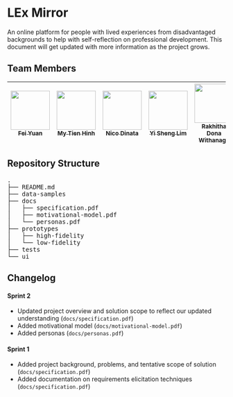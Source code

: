 # LEx Mirror

An online platform for people with lived experiences from disadvantaged backgrounds to help with self-reflection on professional development. This document will get updated with more information as the project grows.

## Team Members

| <a href="https://github.com/yuanf3" /><img src="https://github.com/yuanf3.png" width="90px;" /><br /><sub>Fei Yuan</sub></a> | <a href="https://github.com/mhinh" /><img src="https://github.com/mhinh.png" width="90px;" /><br /><sub>My Tien Hinh</sub></a> | <a href="https://github.com/nictar" /><img src="https://github.com/nictar.png" width="90px;" /><br /><sub>Nico Dinata</sub></a> | <a href="https://github.com/limyish" /><img src="https://github.com/limyish.png" width="90px;" /><br /><sub>Yi Sheng Lim</sub></a> | <a href="https://github.com/dor1112" /><img src="https://github.com/dor1112.png" width="90px;" /><br /><sub>Rakhitha Dona Withanage</sub></a> |
| :---: | :---: | :---: | :---: | :---: |

## Repository Structure
<pre>
.
├── README.md
├── data-samples
├── docs
│   ├── specification.pdf
│   ├── motivational-model.pdf
│   └── personas.pdf
├── prototypes
│   ├── high-fidelity
│   └── low-fidelity
├── tests
└── ui
</pre>

## Changelog

#### Sprint 2
- Updated project overview and solution scope to reflect our updated understanding (`docs/specification.pdf`)
- Added motivational model (`docs/motivational-model.pdf`)
- Added personas (`docs/personas.pdf`)


#### Sprint 1
- Added project background, problems, and tentative scope of solution (`docs/specification.pdf`)
- Added documentation on requirements elicitation techniques (`docs/specification.pdf`)

